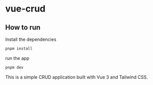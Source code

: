 # vue-crud

## How to run

Install the dependencies

```bash
pnpm install
```

run the app

```bash
pnpm dev
```

This is a simple CRUD application built with Vue 3 and Tailwind CSS.
